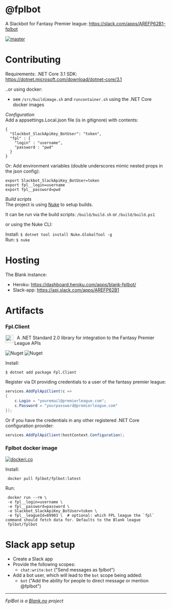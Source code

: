 # @fplbot
A Slackbot for Fantasy Premier league: https://slack.com/apps/AREFP62B1-fplbot

[![master](https://github.com/fplbot/fplbot/workflows/Release/badge.svg)](https://github.com/fplbot/fplbot/actions?query=workflow%3ARelease)

# Contributing
Requirements: .NET Core 3.1 SDK: https://dotnet.microsoft.com/download/dotnet-core/3.1

..or using docker:
- see `/src/buildimage.sh` and `runcontainer.sh` using the .NET Core docker images

*Configuration*   
Add a appsettings.Local.json file (is in gitignore) with contents:

``` 
{
  "Slackbot_SlackApiKey_BotUser": "token",  
  "fpl" : {
    "login" : "username",
    "password : "pwd"
  }
}
```

            
Or: Add environment variables (double underscores mimic nested props in the json config):

```
export Slackbot_SlackApiKey_BotUser=token
export fpl__login=username
export fpl__password=pwd 
```

*Build scripts*   
The project is using [Nuke](http://www.nuke.build/) to setup builds.

It can be run via the build scripts: `/build/build.sh` or `/build/build.ps1`   

or using the Nuke CLI:    

Install: `$ dotnet tool install Nuke.GlobalTool -g`   
Run: `$ nuke`   


# Hosting
The Blank instance:

* Heroku: https://dashboard.heroku.com/apps/blank-fplbot/
* Slack-app: https://api.slack.com/apps/AREFP62B1

# Artifacts

### Fpl.Client

<img src="https://raw.githubusercontent.com/fplbot/fplbot/fbde22a8f0093ed3a91c972841bbb7ef7eaf90b6/src/Fpl.Client/images/fpl.png" height="25" width="25" align="left">&nbsp; A .NET Standard 2.0 library for integration to the Fantasy Premier League APIs

![Nuget](https://img.shields.io/nuget/v/Fpl.Client?style=for-the-badge)
![Nuget](https://img.shields.io/nuget/dt/Fpl.Client?style=for-the-badge)

Install:
```
$ dotnet add package Fpl.Client
```

Register via DI providing credentials to a user of the fantasy premier league:
```csharp
services.AddFplApiClient(c =>
{
    c.Login = "youremail@premierleague.com";
    c.Password = "yourpassword@premierleague.com"
});
```

Or if you have the credentials in any other registered .NET Core configuration provider:
```csharp
services.AddFplApiClient(hostContext.Configuration);
```

### Fplbot docker image

[![dockeri.co](https://dockeri.co/image/fplbot/fplbot)](https://hub.docker.com/r/fplbot/fplbot)

Install:
```
 docker pull fplbot/fplbot:latest
```

Run:
```
 docker run --rm \
 -e fpl__login=username \
 -e fpl__password=password \
 -e Slackbot_SlackApiKey_BotUser=token \
 -e fpl__leagueId=89903 \  # optional: which FPL league the `fpl` command should fetch data for. Defaults to the Blank league
 fplbot/fplbot
 ```


# Slack app setup

* Create a Slack app
* Provide the following scopes:
  * `chat:write:bot` ("Send messages as fplbot")
* Add a bot user, which will lead to the `bot` scope being added:
  * `bot` ("Add the ability for people to direct message or mention @fplbot")


<hr>

_FplBot is a [Blank.no](https://blank.no) project_